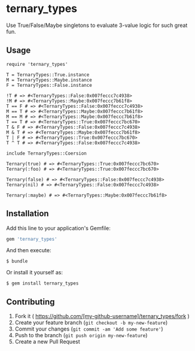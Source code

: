 # ternary_types

Use True/False/Maybe singletons to evaluate 3-value logic for such great fun.

## Usage

```irb
require 'ternary_types'

T = TernaryTypes::True.instance
M = TernaryTypes::Maybe.instance
F = TernaryTypes::False.instance

!T # => #<TernaryTypes::False:0x007feccc7c4938>
!M # => #<TernaryTypes::Maybe:0x007feccc7b61f8>
T == F # => #<TernaryTypes::False:0x007feccc7c4938>
M == T # => #<TernaryTypes::Maybe:0x007feccc7b61f8>
M == M # => #<TernaryTypes::Maybe:0x007feccc7b61f8>
T == T # => #<TernaryTypes::True:0x007feccc7bc670>
T & F # => #<TernaryTypes::False:0x007feccc7c4938>
M & T # => #<TernaryTypes::Maybe:0x007feccc7b61f8>
T | F # => #<TernaryTypes::True:0x007feccc7bc670>
T ^ T # => #<TernaryTypes::False:0x007feccc7c4938>

include TernaryTypes::Coersion

Ternary(true) # => #<TernaryTypes::True:0x007feccc7bc670>
Ternary(:foo) # => #<TernaryTypes::True:0x007feccc7bc670>

Ternary(false) # => #<TernaryTypes::False:0x007feccc7c4938>
Ternary(nil) # => #<TernaryTypes::False:0x007feccc7c4938>

Ternary(:maybe) # => #<TernaryTypes::Maybe:0x007feccc7b61f8>
```

## Installation

Add this line to your application's Gemfile:

```ruby
gem 'ternary_types'
```

And then execute:

    $ bundle

Or install it yourself as:

    $ gem install ternary_types

## Contributing

1. Fork it ( https://github.com/[my-github-username]/ternary_types/fork )
2. Create your feature branch (`git checkout -b my-new-feature`)
3. Commit your changes (`git commit -am 'Add some feature'`)
4. Push to the branch (`git push origin my-new-feature`)
5. Create a new Pull Request
